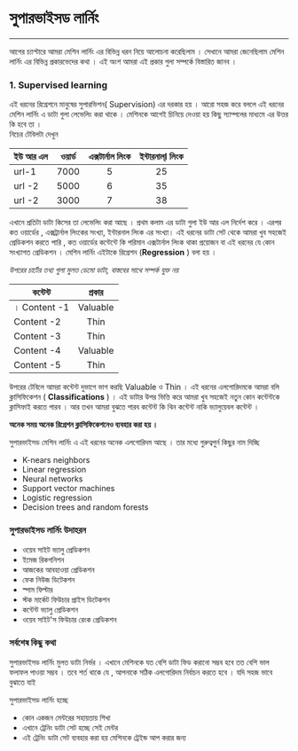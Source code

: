 # সুপারভাইসড লার্নিং 
---
আগের চ্যাপ্টারে আমরা মেশিন লার্নিং এর বিভিন্ন ধরন নিয়ে আলোচনা করেছিলাম । সেখানে আমরা জেনেছিলাম মেশিন লার্নিং এর বিভিন্ন প্রকারভেদের কথা । এই অংশ আমরা এই প্রকার গুলা সম্পর্কে বিস্তারিত জানব ।

### 1. Supervised learning

এই ধরনের রিগ্রেশনে মানুষের সুপারভিশন( Supervision) এর দরকার হয় । আরো সহজ করে বললে এই ধরনের মেশিন লার্নিং এ ডাটা গুলা লেভেলিং করা থাকে । মেশিনকে আগেই চিনিয়ে দেওয়া হয় কিছু স্যাম্পলের মাধ্যমে এর উত্তর কি হবে তা ।   
 নিচের টেবিলটা দেখুন 

| ইউ আর এল | ওয়ার্ড | এক্সটার্নাল লিংক | ইন্টারনাল্l লিংক |
|-----------|:------------:|:-------------:|:-------:|
| url-1 | 7000| 5|25|
|url -2 | 5000 | 6 | 35|
|url -2 | 3000 | 7 | 38|

এখানে প্রতিটা ডাটা কিসের তা লেভেলিং করা আছে । প্রথম কলাম এর ডাটা গুলা ইউ আর এল নির্দেশ করে । এরপর কত ওয়ার্ডের , এক্সট্রার্নাল লিংকের সংখ্যা, ইন্টারনাল লিংক এর সংখ্যা। এই ধরনের ডাটা সেট থেকে আমরা খুব সহজেই প্রেডিকশন করতে পারি , কত ওয়ার্ডের কন্টেন্টে কি পরিমান এক্সটার্নাল লিংক থাকা প্রয়োজন বা এই ধরনের যে কোন সংখ্যাগত প্রেডিকশন । মেশিন লার্নিং এইটাকে রিগ্রেশন (**Regression** ) বলা হয় । 

*উপরের চার্টের তথ্য গুলা মুলত ডেমো ডাটা, বাস্তবের সাথে সম্পর্ক যুক্ত নয়* 

| কন্টেন্ট | প্রকার | 
|-----------|:------------:|
। Content -1 | Valuable|
|Content -2 | Thin |
|Content -3 | Thin |
|Content -4 | Valuable| |
|Content -5 | Thin |

উপরের টেবিলে আমরা কন্টেন্ট  দুভাগে ভাগ করছি  Valuable ও Thin । এই ধরনের এলগোরিদমকে আমরা বলি ক্লাসিফিকেশন ( **Classifications** ) । এই ডাটার উপর ভিত্তি করে আমরা খুব সহজেই নতুন কোন কন্টেন্টকে ক্লাসিফাই করতে পারব । আর তখন আমরা বুঝতে পারব কন্টেন্ট কি থিন কন্টেন্ট নাকি ভ্যালুয়েবল কন্টেন্ট । 

**অনেক সময় অনেক রিগ্রেশন ক্লাসিফিকেশনেও ব্যবহার করা হয় ।** 

সুপারভাইসড মেশিন লার্নিং এ এই ধরনের অনেক এলগোরিদম আছে  । তার মধ্যে গুরুত্বপুর্ন কিছুর নাম দিচ্ছি 

- K-nears neighbors
- Linear regression
- Neural networks
- Support vector machines
- Logistic regression
- Decision trees and random forests


### সুপারভাইসড লার্নিং উদাহরন 

- ওয়েব সাইট ভ্যালু প্রেডিকশন 
- ইমেজ রিকগনিশন 
- আজকের আবহাওয়া প্রেডিকশন 
- ফেক নিউজ ডিটেকশন 
- স্পাম ফিল্টার
- স্টক মার্কেট ফিউচার প্রাইস ডিটেকশন 
- কন্টেন্ট ভ্যালু প্রেডিকশন 
- ওয়েব সাইট'স ফিউচার রেংক প্রেডিকশন 

### সর্বশেষ কিছু কথা 

সুপারভাইসড লার্নিং মুলত ডাটা নির্ভর । এখানে মেশিনকে যত বেশি ডাটা ফিড করানো সম্ভব হবে তত বেশি ভাল ফলাফল পাওয়া সম্ভব । তবে শর্ত থাকে যে , আপনাকে সঠিক এলগোরিদম নির্বাচন করতে হবে । যদি সহজ ভাবে বুঝাতে যাই

সুপারভাইসড লার্নিং হচ্ছে 
- কোন একজন মেন্টরের সহায়তায় শিখা 
- এখানে ট্রেনিং ডাটা সেট হচ্ছে সেই মেন্টর 
- এই ট্রেনিং ডাটা সেট ব্যবহার করা হয় মেশিনকে ট্রেইন্ড আপ করার জন্য 




